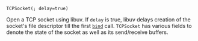 ```
TCPSocket(; delay=true)
```

Open a TCP socket using libuv. If `delay` is true, libuv delays creation of the socket's file descriptor till the first [`bind`](@ref) call. `TCPSocket` has various fields to denote the state of the socket as well as its send/receive buffers.
